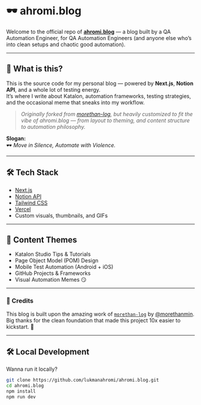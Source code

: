 # 🕶️ ahromi.blog

Welcome to the official repo of **[ahromi.blog](https://ahromi.vercel.app)** — a blog built by a QA Automation Engineer, for QA Automation Engineers (and anyone else who’s into clean setups and chaotic good automation).

---

## 🤔 What is this?

This is the source code for my personal blog — powered by **Next.js**, **Notion API**, and a whole lot of testing energy.  
It’s where I write about Katalon, automation frameworks, testing strategies, and the occasional meme that sneaks into my workflow.

> _Originally forked from [morethan-log](https://github.com/morethanmin/morethan-log), but heavily customized to fit the vibe of ahromi.blog — from layout to theming, and content structure to automation philosophy._

**Slogan:**  
🕶️ _Move in Silence, Automate with Violence._

---

## 🛠️ Tech Stack

- [Next.js](https://nextjs.org/)
- [Notion API](https://developers.notion.com/)
- [Tailwind CSS](https://tailwindcss.com/)
- [Vercel](https://vercel.com/)
- Custom visuals, thumbnails, and GIFs

---

## 📝 Content Themes

- Katalon Studio Tips & Tutorials
- Page Object Model (POM) Design
- Mobile Test Automation (Android + iOS)
- GitHub Projects & Frameworks
- Visual Automation Memes 😏

---

### 🙏 Credits

This blog is built upon the amazing work of [`morethan-log`](https://github.com/morethanmin/morethan-log) by [@morethanmin](https://github.com/morethanmin).  
Big thanks for the clean foundation that made this project 10x easier to kickstart. 💯

---

## 🛠️ Local Development

Wanna run it locally?

```bash
git clone https://github.com/lukmanahromi/ahromi.blog.git
cd ahromi.blog
npm install
npm run dev


